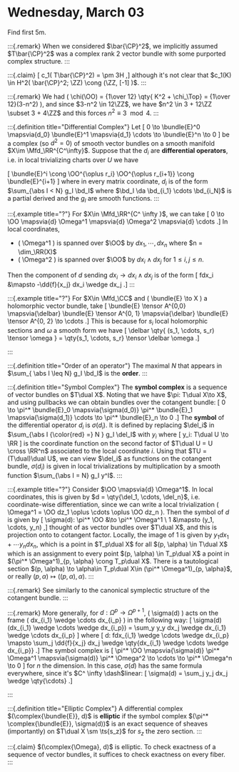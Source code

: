 # Wednesday, March 03

Find first 5m.


:::{.remark}
When we considered $\bar{\CP}^2$, we implicitly assumed $T\bar{\CP}^2$ was a complex rank 2 vector bundle with some purported complex structure.
:::

:::{.claim}
\[
c_1( T\bar{\CP}^2) = \pm 3H
,\]
although it's not clear that $c_1(K) \in H^2( \bar{\CP}^2; \ZZ) \cong (\ZZ, [-1] )$.
:::

:::{.remark}
We had \( \chi(\OO) = {1\over 12} \qty{ K^2 + \chi_\Top} = {1\over 12}(3-n^2) \), and since $3-n^2 \in 12\ZZ$, we have $n^2 \in 3 + 12\ZZ \subset 3 + 4\ZZ$ and this forces $n^2 \equiv 3 \mod 4$.
:::

:::{.definition title="Differential Complex"}
Let 
\[
0 \to \bundle{E}^0 \mapsvia{d_0} \bundle{E}^1 \mapsvia{d_1} \cdots \to \bundle{E}^n \to 0
\]
be a complex (so $d^2 = 0$) of smooth vector bundles on a smooth manifold $X\im \Mfd_\RR^{C^\infty}$.
Suppose that the $d_i$ are **differential operators**, i.e. in local trivializing charts over $U$ we have 

\[
\bundle{E}^i \cong \OO^{\oplus r_i} \OO^{\oplus r_{i+1}} \cong \bundle{E}^{i+1}
\]
where in every matrix coordinate, $d_i$ is of the form $\sum_{\abs I < N} g_I \bd_I$ where $\bd_I \da \bd_{i_1} \cdots \bd_{i_N}$ is a partial derived and the $g_I$ are smooth functions.
:::

:::{.example title="?"}
For $X\in \Mfd_\RR^{C^ \infty }$, we can take 
\[
0 \to \OO \mapsvia{d} \Omega^1 \mapsvia{d} \Omega^2 \mapsvia{d} \cdots
.\]
In local coordinates, 

- \( \Omega^1 \) is spanned over $\OO$ by $dx_1, \cdots, dx_n$ where $n = \dim_\RR(X)$
- \( \Omega^2 \) is spanned over $\OO$ by $dx_i \wedge dx_j$ for $1\leq i, j \leq n$.

Then the component of $d$ sending $dx_i \to dx_i \wedge dx_j$ is of the form
\[
fdx_i &\mapsto -\dd{f}{x_j} dx_i \wedge dx_j
.\]
:::

:::{.example title="?"}
For $X\in \Mfd_\CC$ and \( \bundle{E} \to X \) a holomorphic vector bundle, take
\[
\bundle{E} \tensor A^{0,0} \mapsvia{\delbar} \bundle{E} \tensor A^{0, 1} \mapsvia{\delbar} \bundle{E} \tensor A^{0, 2} \to \cdots
.\]
This is because for $s_i$ local holomorphic sections and $\omega$ a smooth form we have
\[
\delbar \qty{ (s_1, \cdots, s_r) \tensor \omega } = \qty{s_1, \cdots, s_r} \tensor \delbar \omega
.\]


:::

:::{.definition title="Order of an operator"}
The maximal $N$ that appears in $\sum_{ \abs I \leq N} g_I \bd_I$ is the **order**.
:::

:::{.definition title="Symbol Complex"}
The **symbol complex** is a sequence of vector bundles on $T\dual X$.
Noting that we have $\pi: T\dual X\to X$, and using pullbacks we can obtain bundles over the cotangent bundle:
\[
0 \to \pi^* \bundle{E}_0 \mapsvia{\sigma(d_0)} \pi^* \bundle{E}_1 \mapsvia{\sigma(d_1)} \cdots \to \pi^* \bundle{E}_n \to 0
.\]
The **symbol** of the differential operator $d_i$ is $\sigma(d_i)$.
It is defined by replacing $\del_i$ in $\sum_{\abs I {\color{red} =} N } g_I \del_I$ with $y_i$ where
\[
y_i: T\dual U \to \RR
\]
is the coordinate function on the second factor of $T\dual U = U \cross \RR^n$ associated to the local coordinate $i$.
Using that $TU = (T\dual)\dual U$, we can view $\del_i$ as functions on the cotangent bundle, $\sigma(d_i)$ is given in local trivializations by multiplication by a smooth function $\sum_{\abs I = N} g_I y^I$.
:::


:::{.example title="?"}
Consider $\OO \mapsvia{d} \Omega^1$.
In local coordinates, this is given by $d = \qty{\del_1, \cdots, \del_n}$, i.e. coordinate-wise differentiation, since we can write a local trivialization \( \Omega^1 = \OO dz_1 \oplus \cdots \oplus \OO dz_n \).
Then the symbol of $d$ is given by
\[
\sigma(d): \pi^* \OO &\to \pi^* \Omega^1 \\
1 &\mapsto (y_1, \cdots, y_n) 
,\]
thought of as vector bundles over $T\dual X$, and this is projection onto to cotangent factor.
Locally, the image of 1 is given by $y_1 dx_1 + \cdots y_n dx_n$, which is a point in $T_p\dual X$ for all $(p, \alpha) \in T\dual X$ which is an assignment to every point $(p, \alpha) \in T_p\dual X$ a point in $(\pi^* \Omega^1)_{p, \alpha} \cong T_p\dual X$.
There is a tautological section $(p, \alpha) \to \alpha\in T_p\dual X\in (\pi^* \Omega^1)_{p, \alpha}$, or really $(p, \alpha) \mapsto ( (p, \alpha), \alpha)$.
:::


:::{.remark}
See similarly to the canonical symplectic structure of the cotangent bundle.
:::



:::{.remark}
More generally, for $d: \Omega^p \to \Omega^{p+1}$, \( \sigma(d) \) acts on the frame \( dx_{i_1} \wedge \cdots dx_{i_p} \) in the following way:
\[
\sigma(d)(dx_{i_1} \wedge \cdots \wedge dx_{i_p}) = \sum_y y_y dx_j \wedge dx_{i_1} \wedge \cdots dx_{i_p}
\]
where
\[
d: fdx_{i_1} \wedge \cdots \wedge dx_{i_p} \mapsto \sum_j \dd{f}{x_j} dx_j \wedge \qty{dx_{i_1} \wedge \cdots \wedge dx_{i_p}}
.\]
The symbol complex is 
\[
\pi^* \OO \mapsvia{\sigma(d)} \pi^* \Omega^1 \mapsvia{\sigma(d)} \pi^* \Omega^2 \to \cdots \to \pi^* \Omega^n \to 0
\]
for $n$ the dimension. 
In this case, $\sigma(d)$ has the same formula everywhere, since it's $C^ \infty \dash$linear:
\[
\sigma(d) = \sum_j y_j dx_j \wedge \qty{\cdots}
.\]


:::


:::{.definition title="Elliptic Complex"}
A differential complex $(\complex{\bundle{E}}, d)$ is **elliptic** if the symbol complex $(\pi^* \complex{\bundle{E}}, \sigma(d))$ is an exact sequence of sheaves (importantly) on $T\dual X \sm \ts{s_z}$ for $s_z$ the zero section.
:::


:::{.claim}
$(\complex{\Omega}, d)$ is elliptic.
To check exactness of a sequence of vector bundles, it suffices to check exactness on every fiber.
:::









